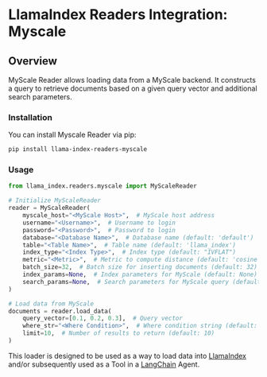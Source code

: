 # LlamaIndex Readers Integration: Myscale

## Overview

MyScale Reader allows loading data from a MyScale backend. It constructs a query to retrieve documents based on a given query vector and additional search parameters.

### Installation

You can install Myscale Reader via pip:

```bash
pip install llama-index-readers-myscale
```

### Usage

```python
from llama_index.readers.myscale import MyScaleReader

# Initialize MyScaleReader
reader = MyScaleReader(
    myscale_host="<MyScale Host>",  # MyScale host address
    username="<Username>",  # Username to login
    password="<Password>",  # Password to login
    database="<Database Name>",  # Database name (default: 'default')
    table="<Table Name>",  # Table name (default: 'llama_index')
    index_type="<Index Type>",  # Index type (default: "IVFLAT")
    metric="<Metric>",  # Metric to compute distance (default: 'cosine')
    batch_size=32,  # Batch size for inserting documents (default: 32)
    index_params=None,  # Index parameters for MyScale (default: None)
    search_params=None,  # Search parameters for MyScale query (default: None)
)

# Load data from MyScale
documents = reader.load_data(
    query_vector=[0.1, 0.2, 0.3],  # Query vector
    where_str="<Where Condition>",  # Where condition string (default: None)
    limit=10,  # Number of results to return (default: 10)
)
```

This loader is designed to be used as a way to load data into
[LlamaIndex](https://github.com/run-llama/llama_index/tree/main/llama_index) and/or subsequently
used as a Tool in a [LangChain](https://github.com/hwchase17/langchain) Agent.
